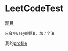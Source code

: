 # LeetCodeTest
[题目](https://leetcode.com)

```
只会写Easy的题目，加了个油
```
我的[profile](https://leetcode.com/lousaibiao/)

